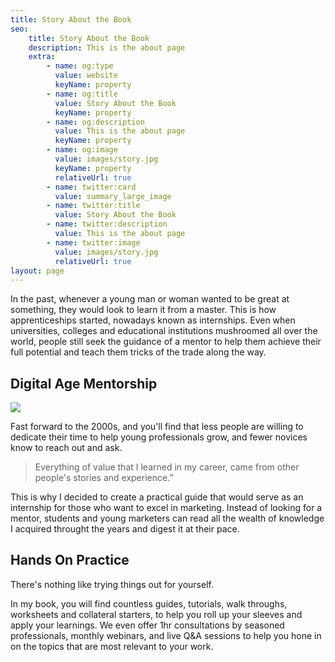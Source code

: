 ```yaml
---
title: Story About the Book
seo:
    title: Story About the Book
    description: This is the about page
    extra:
        - name: og:type
          value: website
          keyName: property
        - name: og:title
          value: Story About the Book
          keyName: property
        - name: og:description
          value: This is the about page
          keyName: property
        - name: og:image
          value: images/story.jpg
          keyName: property
          relativeUrl: true
        - name: twitter:card
          value: summary_large_image
        - name: twitter:title
          value: Story About the Book
        - name: twitter:description
          value: This is the about page
        - name: twitter:image
          value: images/story.jpg
          relativeUrl: true
layout: page
---
```


In the past, whenever a young man or woman wanted to be great at something, they would look to learn it from a master. This is how apprenticeships started, nowadays known as internships. Even when universities, colleges and educational institutions mushroomed all over the world, people still seek the guidance of a mentor to help them achieve their full potential and teach them tricks of the trade along the way.

## Digital Age Mentorship

![](/images/story.jpg)

Fast forward to the 2000s, and you'll find that less people are willing to dedicate their time to help young professionals grow, and fewer novices know to reach out and ask.

> Everything of value that I learned in my career, came from other people's stories and experience.”

This is why I decided to create a practical guide that would serve as an internship for those who want to excel in marketing. Instead of looking for a mentor, students and young marketers can read all the wealth of knowledge I acquired throught the years and digest it at their pace.

## Hands On Practice

There's nothing like trying things out for yourself.

In my book, you will find countless guides, tutorials, walk throughs, worksheets and collateral starters, to help you roll up your sleeves and apply your learnings. We even offer 1hr consultations by seasoned professionals, monthly webinars, and live Q&A sessions to help you hone in on the topics that are most relevant to your work.
